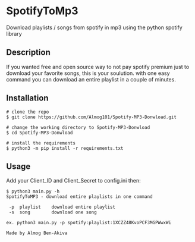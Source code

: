 # SpotifyToMp3

Download playlists / songs from spotify in mp3 using the python spotify library


## Description

If you wanted free and open source way to not pay spotify premium just to download your favorite songs, this is your soulution. with one easy command you can download an entire playlist in a couple of minutes.


## Installation

```console
# clone the repo
$ git clone https://github.com/Almog101/Spotify-MP3-Donwload.git

# change the working directory to Spotify-MP3-Donwload
$ cd Spotify-MP3-Donwload

# install the requirements
$ python3 -m pip install -r requirements.txt
```

## Usage
Add your Client_ID and Client_Secret to config.ini then:

```console
$ python3 main.py -h
SpotifyToMP3 - download entire playlists in one command

 -p  playlist    download entire playlist
 -s  song        download one song

ex. python3 main.py -p spotify:playlist:1XCZZ48KvoPCF3MGPWwxWi

Made by Almog Ben-Akiva
```

